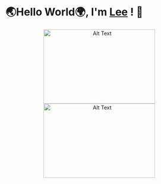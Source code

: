# 🌏Hello World🌍, I'm [Lee](https://ludacris2g.github.io/) ! 🗿
<!-- Your markdown content above -->

<div style="text-align: center;">
  <img src="https://64.media.tumblr.com/4c989428ba947bc4966e07e76d36bd28/118ec01107834a73-07/s1280x1920/fdb109b146e112c17776b4198d1fa61396b951e0.gifv" alt="Alt Text"     style="width: 300px; height: 200px; text-align: center;">
</div>

<div style="text-align: center;">
  <img src="https://64.media.tumblr.com/4c989428ba947bc4966e07e76d36bd28/118ec01107834a73-07/s1280x1920/fdb109b146e112c17776b4198d1fa61396b951e0.gifv" alt="Alt Text" style="width: 300px; height: 200px;">
</div>

<!-- Your markdown content below -->

